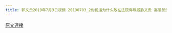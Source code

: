 ```yaml
---
title: 郭文贵2019年7月3日视频 20190703_2伪民运为什么敢在法院侮辱威胁文贵 高清部分内容
---
```


[原文連接](https://gnews.org/ThreadView/53478081)


